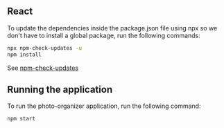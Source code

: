 ## React

To update the dependencies inside the package.json file using npx so we don't have to install a global package, run the following commands:

```bash
npx npm-check-updates -u
npm install
```

See [npm-check-updates](https://www.npmjs.org/package/npm-check-updates)

## Running the application

To run the photo-organizer application, run the following command:

```bash
npm start
```

